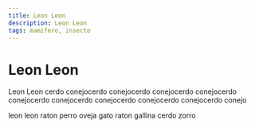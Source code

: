 ```yaml
---
title: Leon Leon
description: Leon Leon
tags: mamifero, insecto
---
```


# Leon Leon

Leon Leon cerdo conejocerdo conejocerdo conejocerdo conejocerdo conejocerdo conejocerdo conejocerdo conejocerdo conejocerdo conejo

leon leon raton perro oveja gato raton gallina cerdo zorro